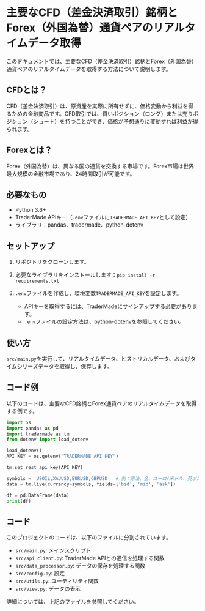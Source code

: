 # 主要なCFD（差金決済取引）銘柄とForex（外国為替）通貨ペアのリアルタイムデータ取得

このドキュメントでは、主要なCFD（差金決済取引）銘柄とForex（外国為替）通貨ペアのリアルタイムデータを取得する方法について説明します。

## CFDとは？

CFD（差金決済取引）は、原資産を実際に所有せずに、価格変動から利益を得るための金融商品です。CFD取引では、買いポジション（ロング）または売りポジション（ショート）を持つことができ、価格が予想通りに変動すれば利益が得られます。

## Forexとは？

Forex（外国為替）は、異なる国の通貨を交換する市場です。Forex市場は世界最大規模の金融市場であり、24時間取引が可能です。

## 必要なもの

*   Python 3.6+
*   TraderMade APIキー（`.env`ファイルに`TRADERMADE_API_KEY`として設定）
*   ライブラリ：pandas、tradermade、python-dotenv

## セットアップ

1.  リポジトリをクローンします。
2.  必要なライブラリをインストールします：`pip install -r requirements.txt`
3.  `.env`ファイルを作成し、環境変数`TRADERMADE_API_KEY`を設定します。

    *   APIキーを取得するには、TraderMadeにサインアップする必要があります。
    *   `.env`ファイルの設定方法は、[python-dotenv](https://pypi.org/project/python-dotenv/)を参照してください。

## 使い方

`src/main.py`を実行して、リアルタイムデータ、ヒストリカルデータ、およびタイムシリーズデータを取得し、保存します。

## コード例

以下のコードは、主要なCFD銘柄とForex通貨ペアのリアルタイムデータを取得する例です。

```python
import os
import pandas as pd
import tradermade as tm
from dotenv import load_dotenv

load_dotenv()
API_KEY = os.getenv("TRADERMADE_API_KEY")

tm.set_rest_api_key(API_KEY)

symbols = 'USOIL,XAUUSD,EURUSD,GBPUSD'  # 例：原油、金、ユーロ/米ドル、英ポンド/米ドル
data = tm.live(currency=symbols, fields=['bid', 'mid', 'ask'])

df = pd.DataFrame(data)
print(df)
```

## コード

このプロジェクトのコードは、以下のファイルに分割されています。

*   `src/main.py`: メインスクリプト
*   `src/api_client.py`: TraderMade APIとの通信を処理する関数
*   `src/data_processor.py`: データの保存を処理する関数
*   `src/config.py`: 設定
*   `src/utils.py`: ユーティリティ関数
*   `src/view.py`: データの表示

詳細については、上記のファイルを参照してください。